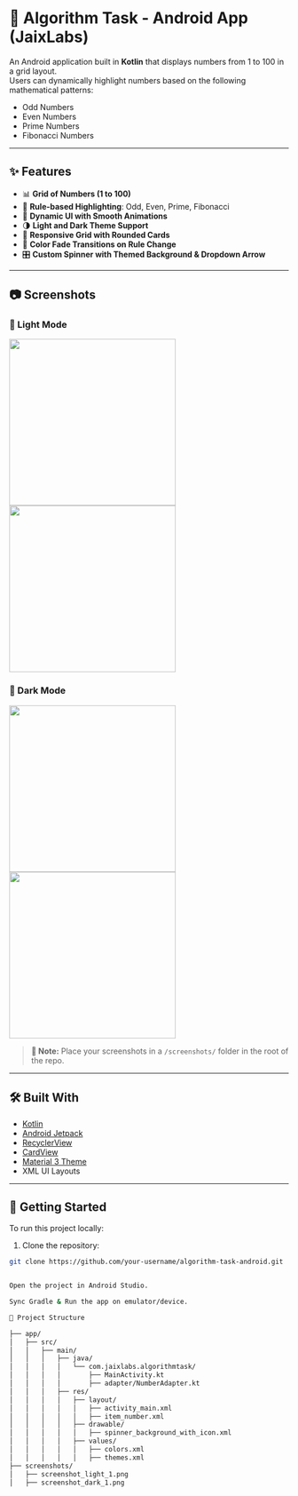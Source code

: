 # 📱 Algorithm Task - Android App (JaixLabs)

An Android application built in **Kotlin** that displays numbers from 1 to 100 in a grid layout.  
Users can dynamically highlight numbers based on the following mathematical patterns:
- Odd Numbers
- Even Numbers
- Prime Numbers
- Fibonacci Numbers

---

## ✨ Features

- 📊 **Grid of Numbers (1 to 100)**
- 🔁 **Rule-based Highlighting**: Odd, Even, Prime, Fibonacci
- 🎨 **Dynamic UI with Smooth Animations**
- 🌗 **Light and Dark Theme Support**
- 📱 **Responsive Grid with Rounded Cards**
- 🔄 **Color Fade Transitions on Rule Change**
- 🎛️ **Custom Spinner with Themed Background & Dropdown Arrow**

---

## 📷 Screenshots

### 🔆 Light Mode
<img src="screenshots/screenshot_light_1.png" width="300"/> <img src="screenshots/screenshot_light_2.png" width="300"/>

### 🌙 Dark Mode
<img src="screenshots/screenshot_dark_1.png" width="300"/> <img src="screenshots/screenshot_dark_2.png" width="300"/>

> **📌 Note:** Place your screenshots in a `/screenshots/` folder in the root of the repo.

---

## 🛠️ Built With

- [Kotlin](https://kotlinlang.org/)
- [Android Jetpack](https://developer.android.com/jetpack)
- [RecyclerView](https://developer.android.com/guide/topics/ui/layout/recyclerview)
- [CardView](https://developer.android.com/jetpack/androidx/releases/cardview)
- [Material 3 Theme](https://m3.material.io/)
- XML UI Layouts

---

## 🚀 Getting Started

To run this project locally:

1. Clone the repository:
```bash
git clone https://github.com/your-username/algorithm-task-android.git


Open the project in Android Studio.

Sync Gradle & Run the app on emulator/device.

📁 Project Structure

├── app/
│   ├── src/
│   │   ├── main/
│   │   │   ├── java/
│   │   │   │   └── com.jaixlabs.algorithmtask/
│   │   │   │       ├── MainActivity.kt
│   │   │   │       ├── adapter/NumberAdapter.kt
│   │   │   ├── res/
│   │   │   │   ├── layout/
│   │   │   │   │   ├── activity_main.xml
│   │   │   │   │   ├── item_number.xml
│   │   │   │   ├── drawable/
│   │   │   │   │   ├── spinner_background_with_icon.xml
│   │   │   │   ├── values/
│   │   │   │   │   ├── colors.xml
│   │   │   │   │   ├── themes.xml
├── screenshots/
│   ├── screenshot_light_1.png
│   ├── screenshot_dark_1.png

